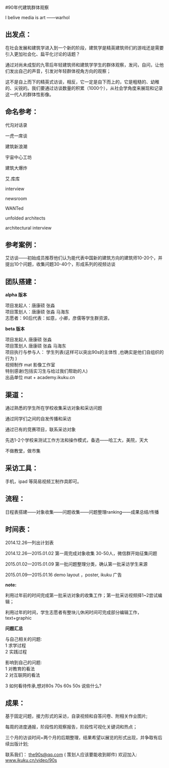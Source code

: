#90年代建筑群体观察

I belive media is art ——warhol

## 出发点：
在社会发展和建筑学进入到一个新的阶段，建筑学是精英建筑师们的游戏还是需要引入更加社会化、扁平化讨论的话题？  

通过对尚未成型的九零后年轻建筑师和建筑学学生的群体观察，发问，自问，让他们发出自己的声音，引发对年轻群体视角方向的观察；

这不是自上而下的精英式访谈，相反，它一定是自下而上的，它是粗糙的、幼稚的、尖锐的。我们要通过访谈数量的积累（1000个），从社会学角度来展现和记录这一代人的群体性影像。

## 命名参考：
代沟对话录  

一虎一席谈  

建筑新浪潮  

宇宙中心工坊  

建筑大爆炸  

艾.库库  

interview  

newsroom  

WANTed  

unfolded architects  

architectural interview  
 

## 参考案例：
艾访谈——初始成员推荐他们认为能代表中国新的建筑方向的建筑师10-20个，并提出10个问题，收集问题30-40个，形成系列的视频访谈

## 团队搭建：

**alpha 版本**  

项目发起人：唐康硕 张淼   
项目策划人：唐康硕 张淼 马海东  
志愿者：90后代表：如意，小卿，彦儒等学生群资源，  


**beta 版本**  

 
项目发起人   唐康硕 张淼    
项目策划人  唐康硕 张淼 马海东     
项目执行与参与人： 学生列表(这样可以突出90s的主体性 ,也确实是他们自组织的行为 )   
视频制作  mat  影像工作室     
特别感谢(包括实习生与给过我们帮助的人)   
出品单位  mat + academy.ikuku.cn 

  

## 渠道：
通过熟悉的学生所在学校收集采访对象和采访问题  

通过同学们之间的自发传播和采访

通过已有的竞赛项目，联系采访对象  

先选1-2个学校来测试工作方法和操作模式，备选——哈工大，美院，天大

不做教堂，做市集

## 采访工具：
手机，ipad 等简易视频工制作具即可。

## 流程：
日程表搭建——对象收集——问题收集——问题整理ranking——成果总结/传播  

## 时间表：
2014.12.26—列出计划表  

2014.12.26—2015.01.02 第一周完成对象收集 30-50人，微信群开始征集问题  

2015.01.02—2015.01.09 第一批问题整理分类，确认第一批采访学生来源  

2015.01.09—2015.01.16 demo layout ，poster, ikuku 广告  



**note:**  

利用过年前的时间完成第一批采访对象的收集工作；第一批采访视频择1~2尝试编辑；  

利用过年的时间，学生志愿者有整块儿休闲时间可完成部分编辑工作，text+graphic  

**问题汇总**  

与自己相关的问题:   
1 求学过程  
2 实践过程   

影响到自己的问题:  
1 对教育的看法   
2 对互联网的看法 

3 如何看待传承,想对80s 70s 60s 50s 说些什么? 

## 成果：
基于固定问题，接力形式的采访，自录视频和自答问卷、附相关作业图片;  

每周的进度通报，阶段性的观察报告，阶段性可视化关键词和热点；

三个月的访谈时间+两个月的后期整理，结果希望以展览的形式出现，并争取有后续出版计划;  

联系我们： the90s@qq.com ( 策划人应该要能收到邮件)   欢迎加入:   www.ikuku.cn/video/90s
